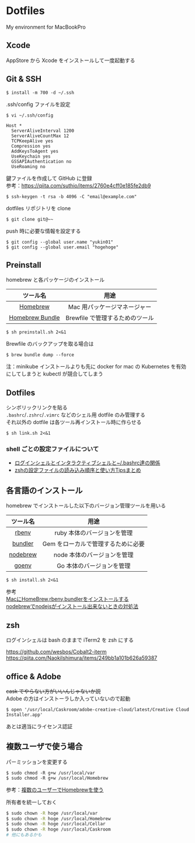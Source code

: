 # Dotfiles
My environment for MacBookPro

## Xcode

AppStore から Xcode をインストールして一度起動する

## Git & SSH

```
$ install -m 700 -d ~/.ssh
```

.ssh/config ファイルを設定

```
$ vi ~/.ssh/config
```

```
Host *
  ServerAliveInterval 1200
  ServerAliveCountMax 12
  TCPKeepAlive yes
  Compression yes
  AddKeysToAgent yes
  UseKeychain yes
  GSSAPIAuthentication no
  UseRoaming no
```

鍵ファイルを作成して GitHub に登録  
参考：https://qiita.com/suthio/items/2760e4cff0e185fe2db9

```
$ ssh-keygen -t rsa -b 4096 -C "email@example.com"
```

dotfiles リポジトリを clone

```
$ git clone git@~~
```

push 時に必要な情報を設定する

```
$ git config --global user.name "yukin01"
$ git config --global user.email "hogehoge"
```

## Preinstall

homebrew と各パッケージのインストール

| ツール名 | 用途 |
|:-:|:-:|
| [Homebrew](https://brew.sh) | Mac 用パッケージマネージャー |
| [Homebrew Bundle](https://github.com/Homebrew/homebrew-bundle) | Brewfile で管理するためのツール |

```
$ sh preinstall.sh 2<&1
```

Brewfile のバックアップを取る場合は

```
$ brew bundle dump --force
```

注：minikube インストールよりも先に docker for mac の Kubernetes を有効にしてしまうと kubectl が競合してしまう



## Dotfiles

シンボリックリンクを貼る  
`.bashrc`/`.zshrc`/`.vimrc` などのシェル用 dotfile のみ管理する  
それ以外の dotfile は各ツール再インストール時に作らせる

```
$ sh link.sh 2<&1
```

### shell ごとの設定ファイルについて

- [ログインシェルとインタラクティブシェルと~/.bashrc達の関係](https://qiita.com/incep/items/7e5760de0c2c748296aa)
- [zshの設定ファイルの読み込み順序と使い方Tipsまとめ](https://qiita.com/muran001/items/7b104d33f5ea3f75353f)

## 各言語のインストール

homebrew でインストールした以下のバージョン管理ツールを用いる

<!-- - [rbenv](https://github.com/rbenv/rbenv): ruby 本体のバージョンを管理
- [bundler](https://github.com/bundler/bundler): Gem をローカルで管理するために必要
- [nodebrew](https://github.com/hokaccha/nodebrew): node 本体のバージョンを管理
- [goenv](https://github.com/syndbg/goenv): Go 本体のバージョンを管理 -->


| ツール名 | 用途 |
|:---:|:---:|
| [rbenv](https://github.com/rbenv/rbenv) | ruby 本体のバージョンを管理 |
| [bundler](https://github.com/bundler/bundler) | Gem をローカルで管理するために必要 |
| [nodebrew](https://github.com/hokaccha/nodebrew) | node 本体のバージョンを管理 |
| [goenv](https://github.com/syndbg/goenv) | Go 本体のバージョンを管理 |

```
$ sh install.sh 2<&1
```

参考  
[MacにHomeBrew,rbenv,bundlerをインストールする](https://qiita.com/shinkuFencer/items/3679cfd966f6a61ccd1b)  
[nodebrewでnodejsがインストール出来ないときの対処法](https://qiita.com/twipg/items/c902b32b9e1e9ad7bc97)  

## zsh

ログインシェルは bash のままで iTerm2 を zsh にする

https://github.com/wesbos/Cobalt2-iterm  
https://qiita.com/NaokiIshimura/items/249bb1a101b626a59387

## office & Adobe

~~cask でやらない方がいいんじゃないか説~~  
Adobe の方はインストーラしか入っていないので起動

```
$ open '/usr/local/Caskroom/adobe-creative-cloud/latest/Creative Cloud Installer.app'
```

あとは適当にライセンス認証

## 複数ユーザで使う場合

パーミッションを変更する

```
$ sudo chmod -R g+w /usr/local/var
$ sudo chmod -R g+w /usr/local/Homebrew
```

参考：[複数のユーザーでHomebrewを使う](https://qiita.com/yshishido/items/ba5cd86afe217b221457)

所有者を統一しておく

```bash
$ sudo chown -R hoge /usr/local/var
$ sudo chown -R hoge /usr/local/Homebrew
$ sudo chown -R hoge /usr/local/Cellar
$ sudo chown -R hoge /usr/local/Caskroom
# 他にもあるかも
```
